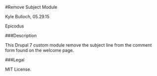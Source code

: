 #Remove Subject Module

Kyle Bulloch, 05.29.15

Epicodus

###Description

This Drupal 7 custom module remove the subject line from the comment form found on the welcome page.

###Legal

MIT License.
